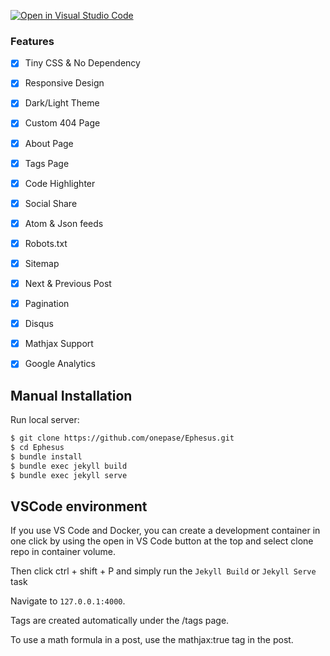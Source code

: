 [![Open in Visual Studio Code](https://img.shields.io/badge/Open%20in-Visal%20Studio%20Code-blue?style=for-the-badge&logo=visualstudiocode)](https://open.vscode.dev/jpadhye/jpadhye.github.io)

### Features

- [x] Tiny CSS & No Dependency
- [x] Responsive Design
- [x] Dark/Light Theme
- [x] Custom 404 Page
- [x] About Page
- [x] Tags Page
- [x] Code Highlighter
- [x] Social Share
- [x] Atom & Json feeds
- [x] Robots.txt
- [x] Sitemap
- [x] Next & Previous Post
- [x] Pagination
- [x] Disqus
- [x] Mathjax Support
- [x] Google Analytics



## Manual Installation

Run local server:

```bash
$ git clone https://github.com/onepase/Ephesus.git
$ cd Ephesus
$ bundle install
$ bundle exec jekyll build
$ bundle exec jekyll serve
```

## VSCode environment

If you use VS Code and Docker, you can create a development container in one click by using the open in VS Code button at the top and select clone repo in container volume.

Then  click ctrl + shift + P and simply run the `Jekyll Build` or `Jekyll Serve` task


Navigate to `127.0.0.1:4000`.

Tags are created automatically under the /tags page.

To use a math formula in a post, use the mathjax:true tag in the post.

